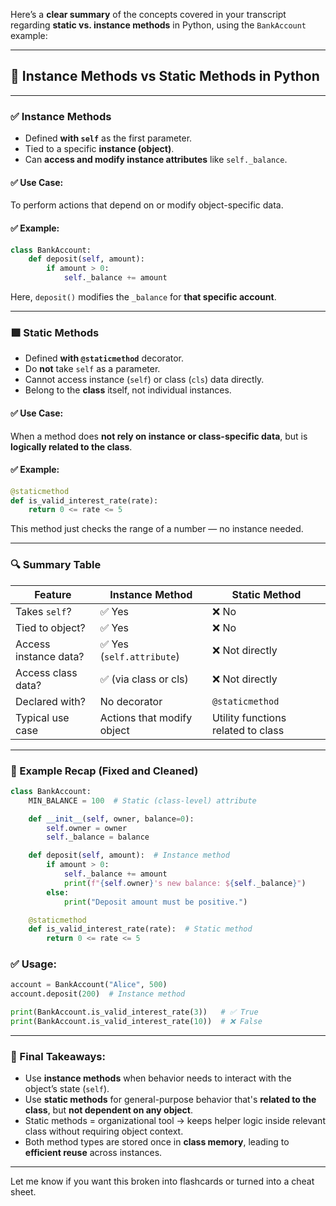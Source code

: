 Here’s a **clear summary** of the concepts covered in your transcript regarding **static vs. instance methods** in Python, using the `BankAccount` example:

---

## 🔁 **Instance Methods vs Static Methods in Python**

---

### ✅ **Instance Methods**

* Defined **with `self`** as the first parameter.
* Tied to a specific **instance (object)**.
* Can **access and modify instance attributes** like `self._balance`.

#### ✅ Use Case:

To perform actions that depend on or modify object-specific data.

#### ✅ Example:

```python
class BankAccount:
    def deposit(self, amount):
        if amount > 0:
            self._balance += amount
```

Here, `deposit()` modifies the `_balance` for **that specific account**.

---

### 🟩 **Static Methods**

* Defined **with `@staticmethod`** decorator.
* Do **not** take `self` as a parameter.
* Cannot access instance (`self`) or class (`cls`) data directly.
* Belong to the **class** itself, not individual instances.

#### ✅ Use Case:

When a method does **not rely on instance or class-specific data**, but is **logically related to the class**.

#### ✅ Example:

```python
@staticmethod
def is_valid_interest_rate(rate):
    return 0 <= rate <= 5
```

This method just checks the range of a number — no instance needed.

---

### 🔍 Summary Table

| Feature               | Instance Method            | Static Method                      |
| --------------------- | -------------------------- | ---------------------------------- |
| Takes `self`?         | ✅ Yes                      | ❌ No                               |
| Tied to object?       | ✅ Yes                      | ❌ No                               |
| Access instance data? | ✅ Yes (`self.attribute`)   | ❌ Not directly                     |
| Access class data?    | ✅ (via class or cls)       | ❌ Not directly                     |
| Declared with?        | No decorator               | `@staticmethod`                    |
| Typical use case      | Actions that modify object | Utility functions related to class |

---

### 🏦 Example Recap (Fixed and Cleaned)

```python
class BankAccount:
    MIN_BALANCE = 100  # Static (class-level) attribute

    def __init__(self, owner, balance=0):
        self.owner = owner
        self._balance = balance

    def deposit(self, amount):  # Instance method
        if amount > 0:
            self._balance += amount
            print(f"{self.owner}'s new balance: ${self._balance}")
        else:
            print("Deposit amount must be positive.")

    @staticmethod
    def is_valid_interest_rate(rate):  # Static method
        return 0 <= rate <= 5
```

### ✅ Usage:

```python
account = BankAccount("Alice", 500)
account.deposit(200)  # Instance method

print(BankAccount.is_valid_interest_rate(3))   # ✅ True
print(BankAccount.is_valid_interest_rate(10))  # ❌ False
```

---

### 🧠 Final Takeaways:

* Use **instance methods** when behavior needs to interact with the object’s state (`self`).
* Use **static methods** for general-purpose behavior that's **related to the class**, but **not dependent on any object**.
* Static methods = organizational tool → keeps helper logic inside relevant class without requiring object context.
* Both method types are stored once in **class memory**, leading to **efficient reuse** across instances.

---

Let me know if you want this broken into flashcards or turned into a cheat sheet.
